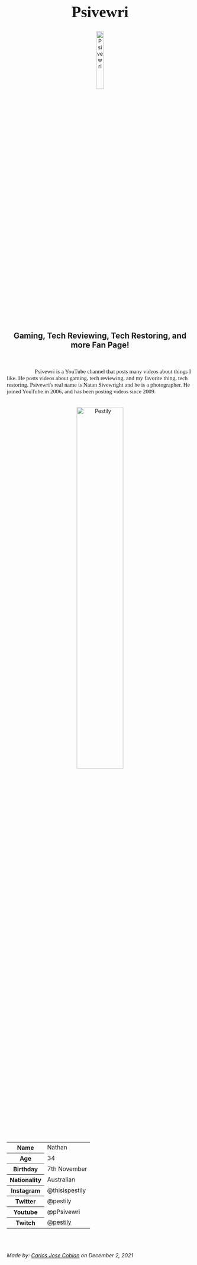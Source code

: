             
<h1 style="font-family:Brush Script MT; font-size:300%;" align="center" > <b> Psivewri </b></h1>

<div align="center">
    <img    src="https://yt3.ggpht.com/ytc/AKedOLTrz95RX3qGzm2uaCyFZV6C7pRKglCDp1IsqxH3WA=s176-c-k-c0x00ffffff-no-rj"
            title="Psivewri"
            width="20%"
            height="20%" 
            />
</div>

<h2 align="center" >Gaming, Tech Reviewing, Tech Restoring, and more Fan Page!</h2>

<br>

<p style = "text-indent: 2cm; font-family: Comic Sans MS; font-size:110%">
Psivewri is a YouTube channel that posts many videos about things I like. He posts videos about gaming, tech reviewing, and my favorite thing, tech restoring. Psivewri's real name is Natan Sivewright and he is a photographer. He joined YouTube in 2006, and has been posting videos since 2009.
</p>

<br>

<div align="center">
    <img    src="https://www.dexerto.com/wp-content/uploads/2020/03/pestily-talks-fast-levelling-escape-from-tarkov-flea-market.png"
            title="Pestily"
            width="50%"
            height="50%" 
            />
</div>

<br>


<table>
    <tr>
        <th>Name</th>
        <td>Nathan</td>
    </tr>
    <tr>
        <th>Age</th>
        <td>34</td>
    </tr>
    <tr>
        <th>Birthday</th>
        <td>7th November</td>
    </tr>
        <tr>
        <th>Nationality</th>
        <td>Australian</td>
    </tr>
    <tr>
        <th>Instagram</th>
        <td>@thisispestily</td>
    </tr>
    <tr>
        <th>Twitter</th>
        <td>@pestily</td>
    </tr>
    <tr>
        <th>Youtube</th>
        <td>@pPsivewri</td>
    </tr>
    <tr>
        <th>Twitch</th>
        <td><a href="https://www.twitch.tv/pestily"> @pestily </a></td>
    </tr>
</table>


<br><br>

<p>
    <i>Made by: <u>Carlos Jose Cobian</u> on December 2, 2021</i>
</p>
